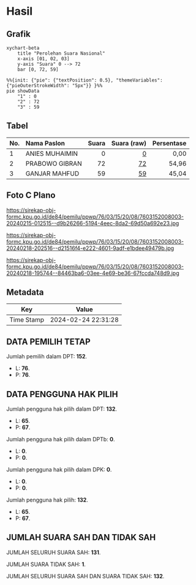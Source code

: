 # Hasil

## Grafik

```mermaid
xychart-beta
    title "Perolehan Suara Nasional"
    x-axis [01, 02, 03]
    y-axis "Suara" 0 --> 72
    bar [0, 72, 59]
```

```mermaid
%%{init: {"pie": {"textPosition": 0.5}, "themeVariables": {"pieOuterStrokeWidth": "5px"}} }%%
pie showData
    "1" : 0
    "2" : 72
    "3" : 59
```

## Tabel

| No. | Nama Paslon    | Suara | Suara (raw) | Persentase |
|:--- |:-------------- | -----:| -----------:| ----------:|
| 1   | ANIES MUHAIMIN | 0     | [0][p-1]    | 0,00       |
| 2   | PRABOWO GIBRAN | 72    | [72][p-2]   | 54,96      |
| 3   | GANJAR MAHFUD  | 59    | [59][p-3]   | 45,04      |


[p-1]: https://github.com/gigit-pemilu/pemilu-2024/blob/main/pilpres/hitung-suara/sub/76-sulawesi-barat/sub/03-mamasa/sub/15-rantebulahan-timur/sub/2008-salumokanan-utara/sub/003-tps/sub/paslon-1.txt
[p-2]: https://github.com/gigit-pemilu/pemilu-2024/blob/main/pilpres/hitung-suara/sub/76-sulawesi-barat/sub/03-mamasa/sub/15-rantebulahan-timur/sub/2008-salumokanan-utara/sub/003-tps/sub/paslon-2.txt
[p-3]: https://github.com/gigit-pemilu/pemilu-2024/blob/main/pilpres/hitung-suara/sub/76-sulawesi-barat/sub/03-mamasa/sub/15-rantebulahan-timur/sub/2008-salumokanan-utara/sub/003-tps/sub/paslon-3.txt

## Foto C Plano

https://sirekap-obj-formc.kpu.go.id/de84/pemilu/ppwp/76/03/15/20/08/7603152008003-20240215-012515--d9b26266-5194-4eec-8da2-69d50a692e23.jpg

https://sirekap-obj-formc.kpu.go.id/de84/pemilu/ppwp/76/03/15/20/08/7603152008003-20240218-202516--d21516f4-e222-4601-9adf-e1bdee49479b.jpg

https://sirekap-obj-formc.kpu.go.id/de84/pemilu/ppwp/76/03/15/20/08/7603152008003-20240218-195744--84463ba6-03ee-4e69-be36-67fccda748d9.jpg


## Metadata

| Key        | Value               |
| ---------- | ------------------- |
| Time Stamp | 2024-02-24 22:31:28 |


## DATA PEMILIH TETAP

Jumlah pemilih dalam DPT: **152**.
 * L: **76**.
 * P: **76**.

## DATA PENGGUNA HAK PILIH

Jumlah pengguna hak pilih dalam DPT: **132**.
 * L: **65**.
 * P: **67**.

Jumlah pengguna hak pilih dalam DPTb: **0**.
 * L: **0**.
 * P: **0**.

Jumlah pengguna hak pilih dalam DPK: **0**.
 * L: **0**.
 * P: **0**.

Jumlah pengguna hak pilih: **132**.
 * L: **65**.
 * P: **67**.

## JUMLAH SUARA SAH DAN TIDAK SAH

JUMLAH SELURUH SUARA SAH: **131**.

JUMLAH SUARA TIDAK SAH: **1**.

JUMLAH SELURUH SUARA SAH DAN SUARA TIDAK SAH: **132**.


